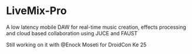 # LiveMix-Pro
A low latency mobile DAW for real-time music creation, effects processing and cloud based collaboration using JUCE and FAUST

Still working on it with @Enock Moseti for DroidCon Ke 25
